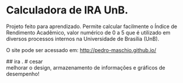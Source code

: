 # Calculadora de IRA UnB. 
  
Projeto feito para aprendizado. Permite calcular facilmente o Índice de Rendimento Acadêmico, valor numérico de 0 a 5 que é utilizado em diversos processos internos na Universidade de Brasília (UnB).
  
  
O site pode ser acessado em: http://pedro-maschio.github.io/
  
##   i r a 
 . 
 # cesar  
melhorar o design, armazenamento de informações e gráficos de desempenho!
